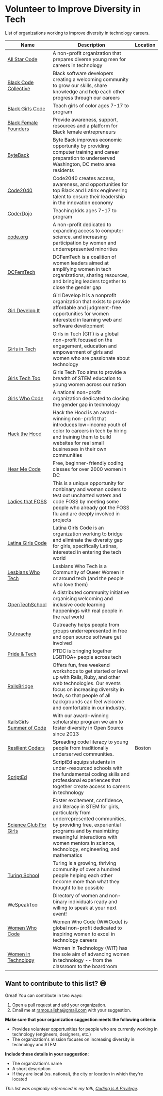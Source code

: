# Volunteer to Improve Diversity in Tech
List of organizations working to improve diversity in technology careers.

| Name  | Description | Location |
| ------------- | ------------- | ------------- |
| [All Star Code](http://www.allstarcode.org/) | A non-profit organization that prepares diverse young men for careers in technology | |
| [Black Code Collective](https://www.meetup.com/Black-Code-Collective/) | Black software developers creating a welcoming community to grow our skills, share knowledge and help each other progress through our careers | |
| [Black Girls Code](http://www.blackgirlscode.com/) | Teach girls of color ages 7-17 to program | |
| [Black Female Founders](http://www.blackfemalefounders.org/) | Provide awareness, support, resources and a platform for Black female entrepreneurs | |
| [ByteBack](https://byteback.org/) | Byte Back improves economic opportunity by providing computer training and career preparation to underserved Washington, DC metro area residents | |
| [Code2040](http://code2040.org) | Code2040 creates access, awareness, and opportunities for top Black and Latinx engineering talent to ensure their leadership in the innovation economy | |
| [CoderDojo](https://coderdojo.com/) | Teaching kids ages 7-17 to program | |
| [code.org](http://code.org) | A non-profit dedicated to expanding access to computer science, and increasing participation by women and underrepresented minorities | |
| [DCFemTech](https://dcfemtech.github.io/) | DCFemTech is a coalition of women leaders aimed at amplifying women in tech organizations, sharing resources, and bringing leaders together to close the gender gap | |
| [Girl Develop It](https://www.girldevelopit.com/) | Girl Develop It is a nonprofit organization that exists to provide affordable and judgment-free opportunities for women interested in learning web and software development | |
| [Girls in Tech](http://girlsintech.org/) | Girls in Tech (GIT) is a global non-profit focused on the engagement, education and empowerment of girls and women who are passionate about technology | |
| [Girls Tech Too](http://girlstechtoo.org/) | Girls Tech Too aims to provide a breadth of STEM education to young women across our nation | |
| [Girls Who Code](https://girlswhocode.com/) | A national non-profit organization dedicated to closing the gender gap in technology | |
| [Hack the Hood](http://www.hackthehood.org/) | Hack the Hood is an award-winning non-profit that introduces low-income youth of color to careers in tech by hiring and training them to build websites for real small businesses in their own communities | |
| [Hear Me Code](http://hearmecode.com/) | Free, beginner-friendly coding classes for over 2000 women in DC | |
| [Ladies that FOSS](https://www.wikimedia.de/wiki/LadiesthatFOSS) | This is a unique opportunity for nonbinary and woman coders to test out uncharted waters and code FOSS by meeting some people who already got the FOSS flu and are deeply involved in projects | |
| [Latina Girls Code](http://www.latinagirlscode.org/) | Latina Girls Code is an organization working to bridge and eliminate the diversity gap for girls, specifically Latinas, interested in entering the tech world | |
| [Lesbians Who Tech](http://lesbianswhotech.org/) | Lesbians Who Tech is a Community of Queer Women in or around tech (and the people who love them) | |
| [OpenTechSchool](http://www.opentechschool.org/) | A distributed community initiative organising welcoming and inclusive code learning happenings with real people in the real world | |
| [Outreachy](https://www.gnome.org/outreachy/) | Outreachy helps people from groups underrepresented in free and open source software get involved | |
| [Pride & Tech](https://www.meetup.com/pridetechdc/) | PTDC is bringing together LGBTIQA+ people across tech | |
| [RailsBridge](http://www.railsbridge.org/) | Offers fun, free weekend workshops to get started or level up with Rails, Ruby, and other web technologies. Our events focus on increasing diversity in tech, so that people of all backgrounds can feel welcome and comfortable in our industry.| |
| [RailsGirls Summer of Code](http://railsgirlssummerofcode.org/) | With our award-winning scholarship program we aim to foster diversity in Open Source since 2013 | |
| [Resilient Coders](http://www.resilientcoders.org/) | Spreading code literacy to young people from traditionally underserved communities. | Boston |
| [ScriptEd](https://scripted.org/) | ScriptEd equips students in under-resourced schools with the fundamental coding skills and professional experiences that together create access to careers in technology | |
| [Science Club For Girls](http://www.scienceclubforgirls.org) | Foster excitement, confidence, and literacy in STEM for girls, particularly from underrepresented communities, by providing free, experiential programs and by maximizing meaningful interactions with women mentors in science, technology, engineering, and mathematics | |
| [Turing School](https://www.turing.io/) | Turing is a growing, thriving community of over a hundred people helping each other become more than what they thought to be possible | |
| [WeSpeakToo](http://wespeaktoo.org/) | Directory of women and non-binary individuals ready and willing to speak at your next event! | |
| [Women Who Code](https://www.womenwhocode.com/) | Women Who Code (WWCode) is global non-profit dedicated to inspiring women to excel in technology careers | |
| [Women in Technology](http://www.womenintechnology.org/) | Women in Technology (WIT) has the sole aim of advancing women in technology -- from the classroom to the boardroom | |

## Want to contribute to this list? :smile:
Great! You can contribute in two ways:

1. Open a pull request and add your organization.
2. Email me at ramos.alisha@gmail.com with your suggestion.

**Make sure that your organization suggestion meets the following criteria:**
* Provides volunteer opportunities for people who are currently working in technology (engineers, designers, etc.)
* The organization's mission focuses on increasing diversity in technology and STEM

**Include these details in your suggestion:**
* The organization's name
* A short description
* If they are local (vs. national), the city or location in which they're located

_This list was originally referenced in my talk, [Coding Is A Privilege](http://www.youtube.com/watch?v=PtKOzKNJF-s)._
